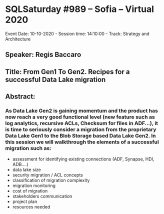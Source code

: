 # SQLSaturday #989 – Sofia – Virtual 2020
Event Date: 10-10-2020 - Session time: 14:10:00 - Track: Strategy and Architecture
## Speaker: Regis Baccaro
## Title: From Gen1 To Gen2. Recipes for a successful Data Lake migration
## Abstract:
### As Data Lake Gen2 is gaining momentum and the product has now reach a very good functional level (new feature such as log analytics, recursive ACLs, Checksum for files in ADF...), it is time to seriously consider a migration from the proprietary Data Lake Gen1 to the Blob Storage based Data Lake Gen2. In this session we will walkthrough the elements of a successful migration such as:
- assessment for identifying existing connections (ADF, Synapse, HDI, ADB....)
- data lake size
- security migration / ACL concepts
- classification of migration complexity
- migration monitoring
- cost of migration
- stakeholders communication
- project plan
- resources needed
